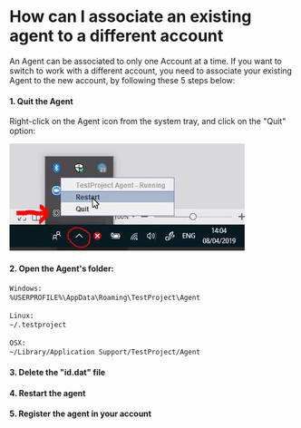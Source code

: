# How can I associate an existing agent to a different account

An Agent can be associated to only one Account at a time. If you want to switch to work with a different account, you need to associate your existing Agent to the new account, by following these 5 steps below:

#### 1. Quit the Agent  <a href="#1-quit-the-agent" id="1-quit-the-agent"></a>

Right-click on the Agent icon from the system tray, and click on the "Quit" option:

![](<../../.gitbook/assets/image (472) (1).png>)

#### 2. Open the Agent's folder: <a href="#2-open-the-agents-folder" id="2-open-the-agents-folder"></a>

```
Windows:
%USERPROFILE%\AppData\Roaming\TestProject\Agent

Linux:
~/.testproject

OSX:
~/Library/Application Support/TestProject/Agent
```

#### 3. Delete the "id.dat" file <a href="#3-delete-the-iddat-file" id="3-delete-the-iddat-file"></a>

#### 4. Restart the agent <a href="#4-restart-the-agent" id="4-restart-the-agent"></a>

#### 5. Register the agent in your account <a href="#5-register-the-agent-in-your-account" id="5-register-the-agent-in-your-account"></a>
